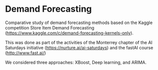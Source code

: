 # Demand Forecasting
Comparative study of demand forecasting methods based on the Kaggle competition Store Item Demand Forecasting (https://www.kaggle.com/c/demand-forecasting-kernels-only).

This was done as part of the activities of the Monterrey chapter of the AI Saturdays initiative (https://nurture.ai/ai-saturdays) and the fastAI course (http://www.fast.ai/)

We considered three approaches: XBoost, Deep learning, and ARIMA.
